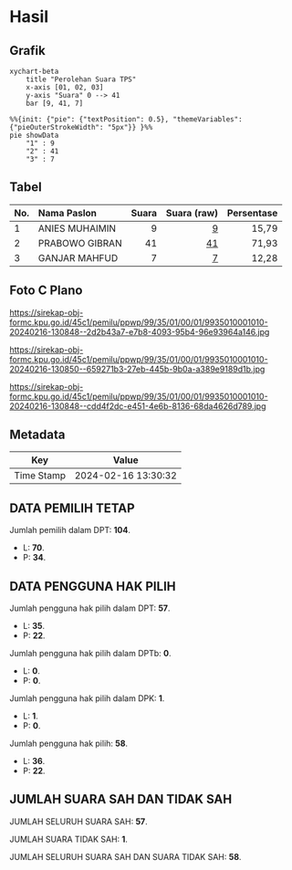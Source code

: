# Hasil

## Grafik

```mermaid
xychart-beta
    title "Perolehan Suara TPS"
    x-axis [01, 02, 03]
    y-axis "Suara" 0 --> 41
    bar [9, 41, 7]
```

```mermaid
%%{init: {"pie": {"textPosition": 0.5}, "themeVariables": {"pieOuterStrokeWidth": "5px"}} }%%
pie showData
    "1" : 9
    "2" : 41
    "3" : 7
```

## Tabel

| No. | Nama Paslon    | Suara | Suara (raw) | Persentase |
|:--- |:-------------- | -----:| -----------:| ----------:|
| 1   | ANIES MUHAIMIN | 9     | [9][p-1]    | 15,79      |
| 2   | PRABOWO GIBRAN | 41    | [41][p-2]   | 71,93      |
| 3   | GANJAR MAHFUD  | 7     | [7][p-3]    | 12,28      |


[p-1]: https://github.com/gigit-pemilu/pemilu-2024-99-luar-negeri/blob/main/pilpres/hitung-suara/sub/99-luar-negeri/sub/35-davao-city-filipina/sub/01-davao-city-filipina/sub/0001-davao-city-filipina/sub/010-ksk-006/sub/paslon-1.txt
[p-2]: https://github.com/gigit-pemilu/pemilu-2024-99-luar-negeri/blob/main/pilpres/hitung-suara/sub/99-luar-negeri/sub/35-davao-city-filipina/sub/01-davao-city-filipina/sub/0001-davao-city-filipina/sub/010-ksk-006/sub/paslon-2.txt
[p-3]: https://github.com/gigit-pemilu/pemilu-2024-99-luar-negeri/blob/main/pilpres/hitung-suara/sub/99-luar-negeri/sub/35-davao-city-filipina/sub/01-davao-city-filipina/sub/0001-davao-city-filipina/sub/010-ksk-006/sub/paslon-3.txt

## Foto C Plano

https://sirekap-obj-formc.kpu.go.id/45c1/pemilu/ppwp/99/35/01/00/01/9935010001010-20240216-130848--2d2b43a7-e7b8-4093-95b4-96e93964a146.jpg

https://sirekap-obj-formc.kpu.go.id/45c1/pemilu/ppwp/99/35/01/00/01/9935010001010-20240216-130850--659271b3-27eb-445b-9b0a-a389e9189d1b.jpg

https://sirekap-obj-formc.kpu.go.id/45c1/pemilu/ppwp/99/35/01/00/01/9935010001010-20240216-130848--cdd4f2dc-e451-4e6b-8136-68da4626d789.jpg


## Metadata

| Key        | Value               |
| ---------- | ------------------- |
| Time Stamp | 2024-02-16 13:30:32 |


## DATA PEMILIH TETAP

Jumlah pemilih dalam DPT: **104**.
 * L: **70**.
 * P: **34**.

## DATA PENGGUNA HAK PILIH

Jumlah pengguna hak pilih dalam DPT: **57**.
 * L: **35**.
 * P: **22**.

Jumlah pengguna hak pilih dalam DPTb: **0**.
 * L: **0**.
 * P: **0**.

Jumlah pengguna hak pilih dalam DPK: **1**.
 * L: **1**.
 * P: **0**.

Jumlah pengguna hak pilih: **58**.
 * L: **36**.
 * P: **22**.

## JUMLAH SUARA SAH DAN TIDAK SAH

JUMLAH SELURUH SUARA SAH: **57**.

JUMLAH SUARA TIDAK SAH: **1**.

JUMLAH SELURUH SUARA SAH DAN SUARA TIDAK SAH: **58**.


